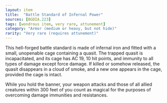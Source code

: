 ```yaml
---
layout: item
title:  "Battle Standard of Infernal Power"
sources: [BGDIA.223]
tags: [wondrous item, very rare, attunement]
category: "Armor (medium or heavy, but not hide)"
rarity: "Very rare (requires attunement)"
---
```


This hell-forged battle standard is made of infernal iron and fitted with a small, unopenable cage containing a quasit. The trapped quasit is incapacitated, and its cage has AC 19, 10 hit points, and immunity to all types of damage except force damage. If killed or somehow released, the quasit disappears in a cloud of smoke, and a new one appears in the cage, provided the cage is intact.

While you hold the banner, your weapon attacks and those of all allied creatures within 300 feet of you count as magical for the purposes of overcoming damage immunities and resistances.